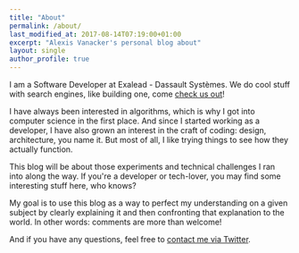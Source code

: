 ```yaml
---
title: "About"
permalink: /about/
last_modified_at: 2017-08-14T07:19:00+01:00
excerpt: "Alexis Vanacker's personal blog about"
layout: single
author_profile: true
---
```



I am a Software Developer at Exalead - Dassault Systèmes. We do cool stuff with search engines, like building one, come [check us out](https://www.3ds.com/products-services/exalead/)!

I have always been interested in algorithms, which is why I got into computer science in the first place. And since I started working as a developer, I have also grown an interest in the craft of coding: design, architecture, you name it. But most of all, I like trying things to see how they actually function. 

This blog will be about those experiments and technical challenges I ran into along the way. If you're a developer or tech-lover, you may find some interesting stuff here, who knows?

My goal is to use this blog as a way to perfect my understanding on a given subject by clearly explaining it and then confronting that explanation to the world. In other words: comments are more than welcome!

And if you have any questions, feel free to [contact me via Twitter](https://twitter.com/alexvanacker).
